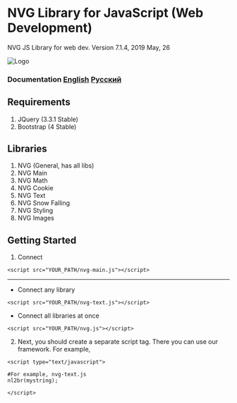 # NVG Library for JavaScript (Web Development)
NVG JS Library for web dev. Version 7.1.4, 2019 May, 26

![Logo](https://github.com/lonagi/nvg-js/blob/master/img/NVG%20JS.png)

### Documentation [English](http://docs.nvg-team.com/js) [Русский](http://docs.nvg-team.com/js/ru/) 

## Requirements
1. JQuery (3.3.1 Stable)
2. Bootstrap (4 Stable)

## Libraries
1. NVG (General, has all libs)
2. NVG Main
3. NVG Math
4. NVG Cookie
5. NVG Text
6. NVG Snow Falling
7. NVG Styling
8. NVG Images

## Getting Started
1. Connect

```
<script src="YOUR_PATH/nvg-main.js"></script>
```
____________________________________________________________________
* Connect any library
```
<script src="YOUR_PATH/nvg-text.js"></script>
```

* Connect all libraries at once
```
<script src="YOUR_PATH/nvg.js"></script>
```

2. Next, you should create a separate script tag. There you can use our framework.
For example,
```
<script type="text/javascript">

#For example, nvg-text.js
nl2br(mystring);

</script>
```
